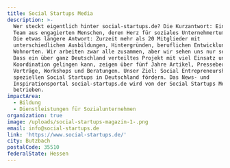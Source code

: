```yaml
---
title: Social Startups Media
description: >-
  Wer steckt eigentlich hinter social-startups.de? Die Kurzantwort: Ein großes
  Team aus engagierten Menschen, deren Herz für soziales Unternehmertum schlägt.
  Die etwas längere Antwort: Zurzeit mehr als 20 Mitglieder mit
  unterschiedlichen Ausbildungen, Hintergründen, beruflichen Entwicklungen und
  Wohnorten. Wir arbeiten zwar alle zusammen, aber wir sehen uns nur selten.
  Dass ein über ganz Deutschland verteiltes Projekt mit viel Einsatz und
  Koordination gelingen kann, zeigen über fünf Jahre Artikel, Presseberichte,
  Vorträge, Workshops und Beratungen. Unser Ziel: Social Entrepreneurship und im
  speziellen Social Startups in Deutschland fördern. Das News- und
  Inspirationsportal social-startups.de wird von der Social Startups Media UG
  betrieben.
impactArea:
  - Bildung
  - Dienstleistungen für Sozialunternehmen
organization: true
image: /uploads/social-startups-magazin-1-.png
email: info@social-startups.de
link: 'https://www.social-startups.de/'
city: Butzbach
postalCode: 35510
federalState: Hessen
---
```

